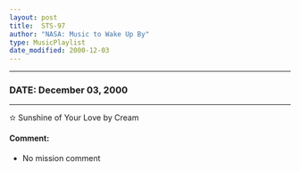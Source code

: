 ```yaml
---
layout: post
title:  STS-97
author: "NASA: Music to Wake Up By"
type: MusicPlaylist
date_modified: 2000-12-03
---
```


----
### DATE: December 03, 2000
----
✫ Sunshine of Your Love by Cream

#### Comment:
* No mission comment
